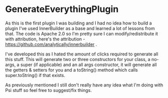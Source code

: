 # GenerateEverythingPlugin

As this is the first plugin I was building and I had no idea how to build a plugin I've used InnerBuilder as a base and learned a lot of lessons from that. The code is Apache 2.0 so I'm pretty sure I can modify/redistribute it with attribution, here's the attribution - https://github.com/analytically/innerbuilder .

I've developed this as I hated the amount of clicks required to generate all this stuff. This will generate two or three constructors for your class, a no-args, a super (if applicable) and an all args constructor, it will generate all the getters & setters for you and a toString() method which calls super.toString() if that exists.

As previously mentioned I still don't really have any idea what I'm doing with Psi stuff so feel free to suggest/fix things.
